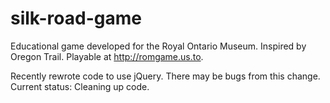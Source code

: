 silk-road-game
==============

Educational game developed for the Royal Ontario Museum. Inspired by Oregon Trail. Playable at http://romgame.us.to.

Recently rewrote code to use jQuery. There may be bugs from this change.
Current status: Cleaning up code.
